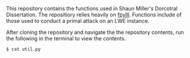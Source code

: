 This repository contains the functions used in Shaun Miller's Dorcotral Dissertation. The repositiory relies heavily on [fpylll](https://github.com/fplll/fpylll ). Functions include of those used to conduct a primal attack on an LWE instance.

After cloning the repository and navigate the the repository contents, run the following in the terminal to view the contents.

``` $ cat util.py ```